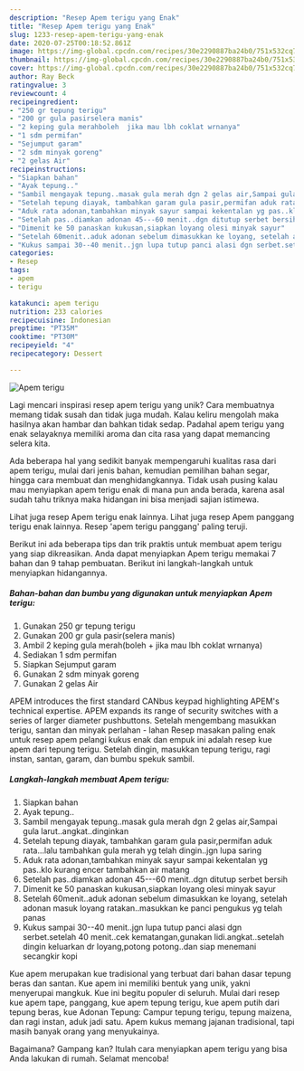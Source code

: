 ```yaml
---
description: "Resep Apem terigu yang Enak"
title: "Resep Apem terigu yang Enak"
slug: 1233-resep-apem-terigu-yang-enak
date: 2020-07-25T00:18:52.861Z
image: https://img-global.cpcdn.com/recipes/30e2290887ba24b0/751x532cq70/apem-terigu-foto-resep-utama.jpg
thumbnail: https://img-global.cpcdn.com/recipes/30e2290887ba24b0/751x532cq70/apem-terigu-foto-resep-utama.jpg
cover: https://img-global.cpcdn.com/recipes/30e2290887ba24b0/751x532cq70/apem-terigu-foto-resep-utama.jpg
author: Ray Beck
ratingvalue: 3
reviewcount: 4
recipeingredient:
- "250 gr tepung terigu"
- "200 gr gula pasirselera manis"
- "2 keping gula merahboleh  jika mau lbh coklat wrnanya"
- "1 sdm permifan"
- "Sejumput garam"
- "2 sdm minyak goreng"
- "2 gelas Air"
recipeinstructions:
- "Siapkan bahan"
- "Ayak tepung.."
- "Sambil mengayak tepung..masak gula merah dgn 2 gelas air,Sampai gula larut..angkat..dinginkan"
- "Setelah tepung diayak, tambahkan garam gula pasir,permifan aduk rata...lalu tambahkan gula merah yg telah dingin..jgn lupa saring"
- "Aduk rata adonan,tambahkan minyak sayur sampai kekentalan yg pas..klo kurang encer tambahkan air matang"
- "Setelah pas..diamkan adonan 45---60 menit..dgn ditutup serbet bersih"
- "Dimenit ke 50 panaskan kukusan,siapkan loyang olesi minyak sayur"
- "Setelah 60menit..aduk adonan sebelum dimasukkan ke loyang, setelah adonan masuk loyang ratakan..masukkan ke panci pengukus yg telah panas"
- "Kukus sampai 30--40 menit..jgn lupa tutup panci alasi dgn serbet.setelah 40 menit..cek kematangan,gunakan lidi.angkat..setelah dingin keluarkan dr loyang,potong potong..dan siap menemani secangkir kopi"
categories:
- Resep
tags:
- apem
- terigu

katakunci: apem terigu 
nutrition: 233 calories
recipecuisine: Indonesian
preptime: "PT35M"
cooktime: "PT30M"
recipeyield: "4"
recipecategory: Dessert

---
```



![Apem terigu](https://img-global.cpcdn.com/recipes/30e2290887ba24b0/751x532cq70/apem-terigu-foto-resep-utama.jpg)

Lagi mencari inspirasi resep apem terigu yang unik? Cara membuatnya memang tidak susah dan tidak juga mudah. Kalau keliru mengolah maka hasilnya akan hambar dan bahkan tidak sedap. Padahal apem terigu yang enak selayaknya memiliki aroma dan cita rasa yang dapat memancing selera kita.

Ada beberapa hal yang sedikit banyak mempengaruhi kualitas rasa dari apem terigu, mulai dari jenis bahan, kemudian pemilihan bahan segar, hingga cara membuat dan menghidangkannya. Tidak usah pusing kalau mau menyiapkan apem terigu enak di mana pun anda berada, karena asal sudah tahu triknya maka hidangan ini bisa menjadi sajian istimewa.

Lihat juga resep Apem terigu enak lainnya. Lihat juga resep Apem panggang terigu enak lainnya. Resep &#39;apem terigu panggang&#39; paling teruji.


Berikut ini ada beberapa tips dan trik praktis untuk membuat apem terigu yang siap dikreasikan. Anda dapat menyiapkan Apem terigu memakai 7 bahan dan 9 tahap pembuatan. Berikut ini langkah-langkah untuk menyiapkan hidangannya.

<!--inarticleads1-->

##### Bahan-bahan dan bumbu yang digunakan untuk menyiapkan Apem terigu:

1. Gunakan 250 gr tepung terigu
1. Gunakan 200 gr gula pasir(selera manis)
1. Ambil 2 keping gula merah(boleh + jika mau lbh coklat wrnanya)
1. Sediakan 1 sdm permifan
1. Siapkan Sejumput garam
1. Gunakan 2 sdm minyak goreng
1. Gunakan 2 gelas Air


APEM introduces the first standard CANbus keypad highlighting APEM&#39;s technical expertise. APEM expands its range of security switches with a series of larger diameter pushbuttons. Setelah mengembang masukkan terigu, santan dan minyak perlahan - lahan Resep masakan paling enak untuk resep apem pelangi kukus enak dan empuk ini adalah resep kue apem dari tepung terigu. Setelah dingin, masukkan tepung terigu, ragi instan, santan, garam, dan bumbu spekuk sambil. 

<!--inarticleads2-->

##### Langkah-langkah membuat Apem terigu:

1. Siapkan bahan
1. Ayak tepung..
1. Sambil mengayak tepung..masak gula merah dgn 2 gelas air,Sampai gula larut..angkat..dinginkan
1. Setelah tepung diayak, tambahkan garam gula pasir,permifan aduk rata...lalu tambahkan gula merah yg telah dingin..jgn lupa saring
1. Aduk rata adonan,tambahkan minyak sayur sampai kekentalan yg pas..klo kurang encer tambahkan air matang
1. Setelah pas..diamkan adonan 45---60 menit..dgn ditutup serbet bersih
1. Dimenit ke 50 panaskan kukusan,siapkan loyang olesi minyak sayur
1. Setelah 60menit..aduk adonan sebelum dimasukkan ke loyang, setelah adonan masuk loyang ratakan..masukkan ke panci pengukus yg telah panas
1. Kukus sampai 30--40 menit..jgn lupa tutup panci alasi dgn serbet.setelah 40 menit..cek kematangan,gunakan lidi.angkat..setelah dingin keluarkan dr loyang,potong potong..dan siap menemani secangkir kopi


Kue apem merupakan kue tradisional yang terbuat dari bahan dasar tepung beras dan santan. Kue apem ini memiliki bentuk yang unik, yakni menyerupai mangkuk. Kue ini begitu populer di seluruh. Mulai dari resep kue apem tape, panggang, kue apem tepung terigu, kue apem putih dari tepung beras, kue Adonan Tepung: Campur tepung terigu, tepung maizena, dan ragi instan, aduk jadi satu. Apem kukus memang jajanan tradisional, tapi masih banyak orang yang menyukainya. 

Bagaimana? Gampang kan? Itulah cara menyiapkan apem terigu yang bisa Anda lakukan di rumah. Selamat mencoba!
